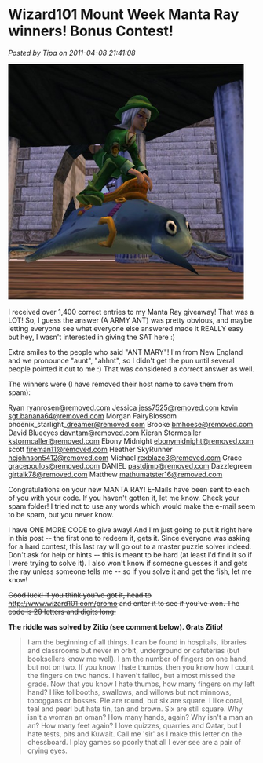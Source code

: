 # Wizard101 Mount Week Manta Ray winners! Bonus Contest!

*Posted by Tipa on 2011-04-08 21:41:08*

[![](../../../uploads/2011/04/WizardGraphicalClient-2011-04-08-21-49-07-32-480x480.jpg "Manta Ray!")](../../../uploads/2011/04/WizardGraphicalClient-2011-04-08-21-49-07-32.jpg)

I received over 1,400 correct entries to my Manta Ray giveaway! That was a LOT! So, I guess the answer (A ARMY ANT) was pretty obvious, and maybe letting everyone see what everyone else answered made it REALLY easy but hey, I wasn't interested in giving the SAT here :)

Extra smiles to the people who said "ANT MARY"! I'm from New England and we pronounce "aunt", "ahhnt", so I didn't get the pun until several people pointed it out to me :) That was considered a correct answer as well.

The winners were (I have removed their host name to save them from spam):

Ryan ryanrosen@removed.com
Jessica jess7525@removed.com
kevin sgt.banana64@removed.com
Morgan FairyBlossom phoenix\_starlight\_dreamer@removed.com
Brooke bmhoese@removed.com
David Blueeyes davntam@removed.com
Kieran Stormcaller kstormcaller@removed.com
Ebony Midnight ebonymidnight@removed.com
scott fireman11@removed.com
Heather SkyRunner hcjohnson5412@removed.com
Michael rexblaze3@removed.com
Grace gracepoulos@removed.com
DANIEL pastdjmp@removed.com
Dazzlegreen girtalk78@removed.com
Matthew mathumatster16@removed.com

Congratulations on your new MANTA RAY! E-Mails have been sent to each of you with your code. If you haven't gotten it, let me know. Check your spam folder! I tried not to use any words which would make the e-mail seem to be spam, but you never know.

I have ONE MORE CODE to give away! And I'm just going to put it right here in this post -- the first one to redeem it, gets it. Since everyone was asking for a hard contest, this last ray will go out to a master puzzle solver indeed. Don't ask for help or hints -- this is meant to be hard (at least I'd find it so if I were trying to solve it). I also won't know if someone guesses it and gets the ray unless someone tells me -- so if you solve it and get the fish, let me know!

~~Good luck! If you think you've got it, head to http://www.wizard101.com/promo and enter it to see if you've won. The code is 20 letters and digits long.~~

**The riddle was solved by Zitio (see comment below). Grats Zitio!**


> I am the beginning of all things. I can be found in hospitals, libraries and classrooms but never in orbit, underground or cafeterias (but booksellers know me well). I am the number of fingers on one hand, but not on two. If you know I hate thumbs, then you know how I count the fingers on two hands. I haven't failed, but almost missed the grade. Now that you know I hate thumbs, how many fingers on my left hand? I like tollbooths, swallows, and willows but not minnows, toboggans or bosses. Pie are round, but six are square. I like coral, teal and pearl but hate tin, tan and brown. Six are still square. Why isn't a woman an oman? How many hands, again? Why isn't a man an an? How many feet again? I love quizzes, quarries and Qatar, but I hate tests, pits and Kuwait. Call me 'sir' as I make this letter on the chessboard. I play games so poorly that all I ever see are a pair of crying eyes.





